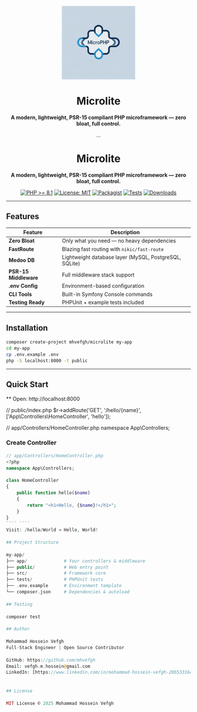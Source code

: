 
<div align="center">
  <img src="assets/logo_micro.png" alt="Microlite Logo" width="200" />
  <h1>Microlite</h1>
  <p><strong>A modern, lightweight, PSR-15 compliant PHP microframework — zero bloat, full control.</strong></p>
  ...
</div>
<div align="center">

# Microlite

**A modern, lightweight, PSR-15 compliant PHP microframework — zero bloat, full control.**

[![PHP >= 8.1](https://img.shields.io/badge/php-%3E%3D8.1-8892BF.svg?style=flat-square)](https://php.net)
[![License: MIT](https://img.shields.io/badge/license-MIT-blue.svg?style=flat-square)](LICENSE)
[![Packagist](https://img.shields.io/packagist/v/mhvefgh/microlite.svg?style=flat-square)](https://packagist.org/packages/mhvefgh/microlite)
[![Tests](https://img.shields.io/badge/tests-100%25%20passing-brightgreen.svg?style=flat-square)](#testing)
[![Downloads](https://img.shields.io/packagist/dt/mhvefgh/microlite.svg?style=flat-square)](https://packagist.org/packages/mhvefgh/microlite)

</div>

---

## Features

| Feature | Description |
|--------|-------------|
| **Zero Bloat** | Only what you need — no heavy dependencies |
| **FastRoute** | Blazing fast routing with `nikic/fast-route` |
| **Medoo DB** | Lightweight database layer (MySQL, PostgreSQL, SQLite) |
| **PSR-15 Middleware** | Full middleware stack support |
| **.env Config** | Environment-based configuration |
| **CLI Tools** | Built-in Symfony Console commands |
| **Testing Ready** | PHPUnit + example tests included |

---

## Installation

```bash
composer create-project mhvefgh/microlite my-app
cd my-app
cp .env.example .env
php -S localhost:8000 -t public

```
---
## Quick Start
** Open: http://localhost:8000

// public/index.php
$r->addRoute('GET', '/hello/{name}', ['App\Controllers\HomeController', 'hello']);


// app/Controllers/HomeController.php
namespace App\Controllers;


### Create Controller

```php
// app/Controllers/HomeController.php
<?php
namespace App\Controllers;

class HomeController
{
    public function hello($name)
    {
        return "<h1>Hello, {$name}!</h1>";
    }
}
```` ````
Visit: /hello/World → Hello, World!

## Project Structure

my-app/
├── app/              # Your controllers & middleware
├── public/           # Web entry point
├── src/              # Framework core
├── tests/            # PHPUnit tests
├── .env.example      # Environment template
└── composer.json     # Dependencies & autoload

## Testing

composer test

## Author

Mohammad Hossein Vefgh
Full-Stack Engineer | Open Source Contributor

GitHub: https://github.com/mhvefgh
Email: vefgh.m.hossein@gmail.com
LinkedIn: [https://www.linkedin.com/in/mohammad-hossein-vefgh-20b533164]


## License

MIT License © 2025 Mohammad Hossein Vefgh
